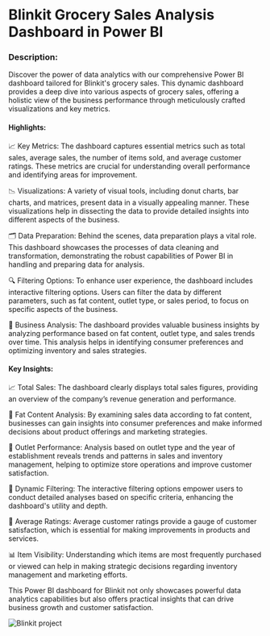 # Blinkit Grocery Sales Analysis Dashboard in Power BI

### Description:

Discover the power of data analytics with our comprehensive Power BI dashboard tailored for Blinkit's grocery sales. This dynamic dashboard provides a deep dive into various aspects of grocery sales, offering a holistic view of the business performance through meticulously crafted visualizations and key metrics.

#### Highlights:

📈 Key Metrics: The dashboard captures essential metrics such as total sales, average sales, the number of items sold, and average customer ratings. These metrics are crucial for understanding overall performance and identifying areas for improvement.

📉 Visualizations: A variety of visual tools, including donut charts, bar charts, and matrices, present data in a visually appealing manner. These visualizations help in dissecting the data to provide detailed insights into different aspects of the business.

🗂️ Data Preparation: Behind the scenes, data preparation plays a vital role. This dashboard showcases the processes of data cleaning and transformation, demonstrating the robust capabilities of Power BI in handling and preparing data for analysis.

🔍 Filtering Options: To enhance user experience, the dashboard includes interactive filtering options. Users can filter the data by different parameters, such as fat content, outlet type, or sales period, to focus on specific aspects of the business.

🧐 Business Analysis: The dashboard provides valuable business insights by analyzing performance based on fat content, outlet type, and sales trends over time. This analysis helps in identifying consumer preferences and optimizing inventory and sales strategies.


#### Key Insights:
📈 Total Sales: The dashboard clearly displays total sales figures, providing an overview of the company’s revenue generation and performance.

🍏 Fat Content Analysis: By examining sales data according to fat content, businesses can gain insights into consumer preferences and make informed decisions about product offerings and marketing strategies.

🏬 Outlet Performance: Analysis based on outlet type and the year of establishment reveals trends and patterns in sales and inventory management, helping to optimize store operations and improve customer satisfaction.

🔄 Dynamic Filtering: The interactive filtering options empower users to conduct detailed analyses based on specific criteria, enhancing the dashboard's utility and depth.

🧮 Average Ratings: Average customer ratings provide a gauge of customer satisfaction, which is essential for making improvements in products and services.

📊 Item Visibility: Understanding which items are most frequently purchased or viewed can help in making strategic decisions regarding inventory management and marketing efforts.

This Power BI dashboard for Blinkit not only showcases powerful data analytics capabilities but also offers practical insights that can drive business growth and customer satisfaction.

![Blinkit project](https://github.com/user-attachments/assets/beb9b5e7-f995-441f-a48a-09992c45df98)
